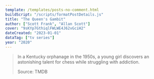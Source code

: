 ```yaml
---
template: /templates/posts-no-comment.html
buildScript: "/scripts/formatPostDetails.js"
title: "The Queen's Gambit"
author: ["Scott Frank", "Allan Scott"]
cover: "9sKYp7GthiqlFWLWE4J62vGciH2"
dateCreated: "2023-01-01"
dataTag: ["tv series"]
year: "2020"
---
```


> In a Kentucky orphanage in the 1950s, a young girl discovers an astonishing talent for chess while struggling with addiction.
>
> Source: TMDB
